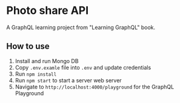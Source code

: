 # Photo share API

A GraphQL learning project from "Learning GraphQL" book.

## How to use

1. Install and run Mongo DB
2. Copy `.env.examle` file into `.env` and update credentials
3. Run `npm install`
4. Run `npm start` to start a server web server
5. Navigate to `http://localhost:4000/playground` for the GraphQL Playground

